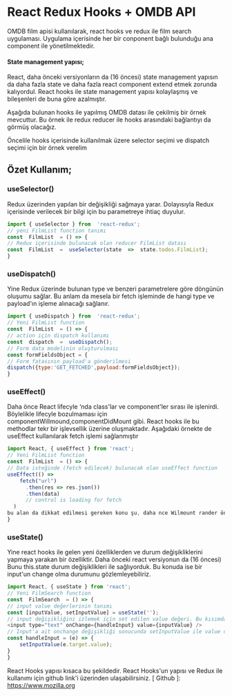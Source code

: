 # React Redux Hooks + OMDB API

OMDB film apisi kullanılarak, react hooks ve redux ile film search uygulaması. Uygulama içerisinde her bir conponent bağlı bulunduğu ana component ile yönetilmektedir.

#### State management yapısı;
React, daha önceki versiyonların da (16 öncesi) state management yapısın da daha fazla state ve daha fazla react component extend etmek zorunda kalıyordul. React hooks ile state management yapısı kolaylaşmış ve bileşenleri de buna göre azalmıştır. 

Aşağıda bulunan hooks ile yapılmış OMDB datası ile çekilmiş bir örnek mevcuttur. Bu örnek ile redux reducer ile hooks arasındaki bağlantıyı da görmüş olacağız. 

Öncelile hooks içerisinde kullanılmak üzere selector seçimi ve dispatch seçimi için bir örnek verelim

## Özet Kullanım;
### useSelector()
Redux üzerinden yapılan bir değişikliği sağmaya yarar. Dolayısıyla Redux içerisinde verilecek bir bilgi için bu parametreye ihtiaç duyulur.
```javascript
import { useSelector } from  'react-redux';
// yeni FilmList function tanımı 
const  FilmList  = () => {
// Redux içerisinde bulunacak olan reducer FilmList datası
const  FilmList  =  useSelector(state  =>  state.todos.FilmList);
}
```
### useDispatch()
Yine Redux üzerinde bulunan type ve benzeri parametrelere göre döngünün oluşumu sağlar. Bu anlam da mesela bir fetch işleminde de hangi type ve payload'ın işleme alınacağı sağlanır.
```javascript
import { useDispatch } from  'react-redux';
// Yeni FilmList function
const  FilmList  = () => {
// action için dispatch kullanımı
const  dispatch  =  useDispatch();
// Form data modelinin oluşturulması
const formFieldsObject = {
// Form fatasının payload'a gönderilmesi
dispatch({type:'GET_FETCHED',payload:formFieldsObject});
}
```
### useEffect()
Daha önce React lifecyle ‘nda class'lar ve component'ler sırası ile işlenirdi. Böylelikle lifecyle bozulmaması için componentWillmound,componentDidMount gibi. React hooks ile bu methodlar tekr bir işlevsellik üzerine oluşmaktadır. Aşağıdaki örnekte de useEffect kullanılarak fetch işlemi sağlanmıştır 
```javascript
import React, { useEffect } from 'react';
// Yeni FilmList function
const  FilmList  = () => {
// Data isteğinde (fetch edilecek) bulunacak olan useEffect function
useEffect(() =>
    fetch("url")
      .then(res => res.json())
      .then(data)
      // control is loading for fetch
  )
bu alan da dikkat edilmesi gereken konu şu, daha nce Wilmount rander öncesi oluşmakta ve akabininde de Didmount oluşmaktaydı. Bunlar yerine sadece useEffect kullanılacağı için bir isloading durumu oluşmak zorundadur. Data başarılı bir şekilde get oldu ise buna göre isloading durumunun da güncellenmesi gerekmektedir. 
}
```
### useState()
Yine react hooks ile gelen yeni özelliklerden ve durum değişikliklerini yapmaya yarakan bir özelliktir. Daha önceki react versiyonun da (16 öncesi) Bunu this.state durum değişiklikleri ile sağlıyorduk. Bu konuda ise bir input'un change olma durumunu gözlemleyebiliriz. 
```javascript
import React, { useState } from 'react';
// Yeni FilmSearch function
const  FilmSearch  = () => {
// input value değerlerinin tanımı
const [inputValue, setInputValue] = useState('');
// input değişikliğini izlemek için set edilen value değeri. Bu kısımda da handleInput değişikliği izlenmektedir.
<input type="text" onChange={handleInput} value={inputValue} />
// Input'a ait onchange değişikliği sonucunda setInputValue ile value değerinin set edilmesi 
const handleInput = (e) => {
    setInputValue(e.target.value);
}
}
```

React Hooks yapısı kısaca bu şekildedir. React Hooks'un yapısı ve Redux ile kullanımı için github link'i üzerinden ulaşabilirsiniz.
[ Github ]: https://www.mozilla.org



